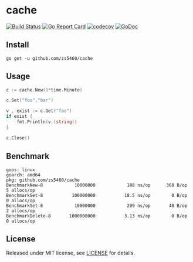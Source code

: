 # cache

[![Build Status](https://travis-ci.org/zs5460/cache.svg?branch=master)](https://travis-ci.org/zs5460/cache)
[![Go Report Card](https://goreportcard.com/badge/github.com/zs5460/cache)](https://goreportcard.com/report/github.com/zs5460/cache)
[![codecov](https://codecov.io/gh/zs5460/cache/branch/master/graph/badge.svg)](https://codecov.io/gh/zs5460/cache)
[![GoDoc](https://godoc.org/github.com/zs5460/cache?status.svg)](https://godoc.org/github.com/zs5460/cache)

## Install

```shell
go get -u github.com/zs5460/cache
```

## Usage

```go
c := cache.New(1*time.Minute)

c.Set("foo","bar")

v , exist := c.Get("foo")
if exist {
    fmt.Println(v.(string))
}

c.Close()
```

## Benchmark

```shell
goos: linux
goarch: amd64
pkg: github.com/zs5460/cache
BenchmarkNew-8      	  10000000	          188 ns/op	     368 B/op	       5 allocs/op
BenchmarkGet-8      	 100000000	         18.5 ns/op	       0 B/op	       0 allocs/op
BenchmarkSet-8      	  10000000	          209 ns/op	      48 B/op	       2 allocs/op
BenchmarkDelete-8   	1000000000	         3.13 ns/op	       0 B/op	       0 allocs/op
```

## License

Released under MIT license, see [LICENSE](LICENSE) for details.
